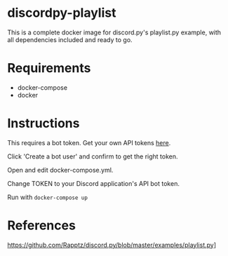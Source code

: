 # discordpy-playlist

This is a complete docker image for discord.py's playlist.py example, with all dependencies included and ready to go.

# Requirements

* docker-compose
* docker

# Instructions

This requires a bot token.
Get your own API tokens [here](https://discordapp.com/developers/applications/me).

Click 'Create a bot user' and confirm to get the right token.

Open and edit docker-compose.yml.

Change TOKEN to your Discord application's API bot token.

Run with `docker-compose up`

# References

 https://github.com/Rapptz/discord.py/blob/master/examples/playlist.py]
